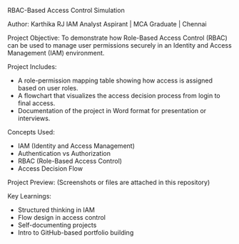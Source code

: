 RBAC-Based Access Control Simulation

 Author:
Karthika RJ
IAM Analyst Aspirant | MCA Graduate | Chennai

 Project Objective:
To demonstrate how Role-Based Access Control (RBAC) can be used to manage user permissions securely in an Identity and Access Management (IAM) environment.

Project Includes:
- A role-permission mapping table showing how access is assigned based on user roles.
- A flowchart that visualizes the access decision process from login to final access.
- Documentation of the project in Word format for presentation or interviews.

Concepts Used:
- IAM (Identity and Access Management)
- Authentication vs Authorization
- RBAC (Role-Based Access Control)
- Access Decision Flow

Project Preview:
(Screenshots or files are attached in this repository)

Key Learnings:
- Structured thinking in IAM  
- Flow design in access control  
- Self-documenting projects  
- Intro to GitHub-based portfolio building
